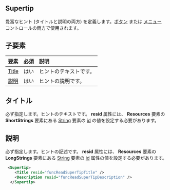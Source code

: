 ## <a name="supertip"></a>Supertip
豊富なヒント (タイトルと説明の両方) を定義します。[ボタン](./control.md#button-control) または [メニュー](./control.md#menu-dropdown-button-controls) コントロールの両方で使用されます。 

## <a name="child-elements"></a>子要素
|  要素 |  必須  |  説明  |
|:-----|:-----|:-----|
|  [Title](#title)        | はい |   ヒントのテキストです。         |
|  [説明](#description)  | はい |  ヒントの説明です。    |

## <a name="title"></a>タイトル
必ず指定します。ヒントのテキストです。 **resid** 属性には、 **Resources** 要素の **ShortStrings** 要素にある [String](./resources.md#shortstrings) 要素の [id](./resources.md) の値を設定する必要があります。

## <a name="description"></a>説明
必ず指定します。ヒントの記述です。 **resid** 属性には、 **Resources** 要素の **LongStrings** 要素にある [String](./resources.md#longstrings) 要素の [id](./resources.md) 属性の値を設定する必要があります。

```xml
 <Supertip>
    <Title resid="funcReadSuperTipTitle" />
    <Description resid="funcReadSuperTipDescription" />
  </Supertip>
```